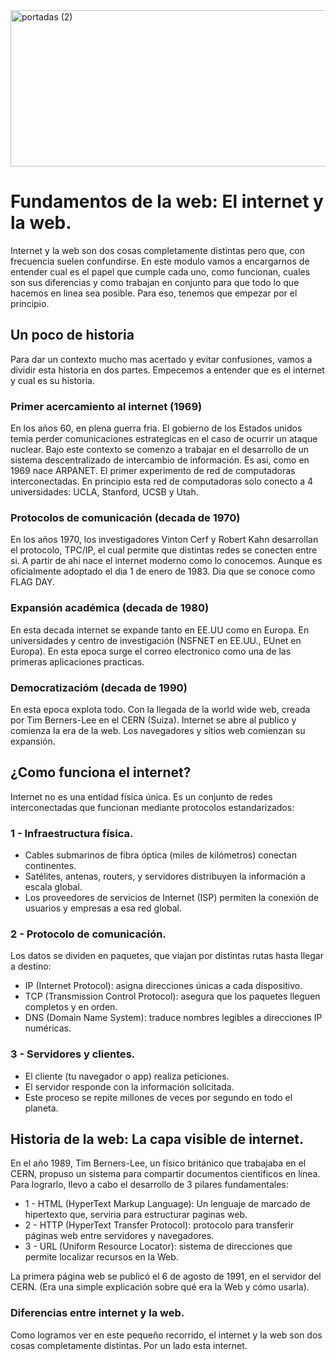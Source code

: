<img width="1280" height="250" alt="portadas (2)" src="https://github.com/user-attachments/assets/46f00e5e-0b03-4d0f-8eb3-670a5fd42c52" />


<h1>Fundamentos de la web: El internet y la web.</h1>
<p>
  Internet y la web son dos cosas completamente distintas pero que, con frecuencia suelen confundirse. En este modulo vamos a encargarnos 
  de entender cual es el papel que cumple cada uno, como funcionan, cuales son sus diferencias y como trabajan en conjunto para que todo 
  lo que hacemos en linea sea posible. Para eso, tenemos que empezar por el principio.
</p>

<h2>Un poco de historia</h2>
<p>
  Para dar un contexto mucho mas acertado y evitar confusiones, vamos a dividir esta historia en dos partes. Empecemos a entender que es el internet y cual es su historia.
</p>

<h3>
  Primer acercamiento al internet (1969)
</h3>

<p>
  En los años 60, en plena guerra fria. El gobierno de los Estados unidos temia perder comunicaciones estrategicas en el caso de ocurrir 
  un ataque nuclear. Bajo este contexto se comenzo a trabajar en el desarrollo de un sistema descentralizado de intercambio de 
  información. Es asi, como en 1969 nace ARPANET. El primer experimento de red de computadoras interconectadas. En principio esta red 
  de computadoras solo conecto a 4 universidades: UCLA, Stanford, UCSB y Utah.
</p>

<h3>
  Protocolos de comunicación (decada de 1970)
</h3>

<p>
  En los años 1970, los investigadores Vinton Cerf y Robert Kahn desarrollan el protocolo, TPC/IP, el cual permite que distintas redes 
  se conecten entre si. A partir de ahi nace el internet moderno como lo conocemos. Aunque es oficialmente adoptado el dia 1 de enero de 
  1983. Dia que se conoce como FLAG DAY.
</p>

<h3>
  Expansión académica (decada de 1980)
</h3>

<p>
  En esta decada internet se expande tanto en EE.UU como en Europa. En universidades y centro de investigación 
  (NSFNET en EE.UU., EUnet en Europa). En esta epoca surge el correo electronico como una de las primeras aplicaciones practicas.
</p>

<h3>
  Democratizacióm (decada de 1990)
</h3>

<p>
  En esta epoca explota todo. Con la llegada de la world wide web, creada por Tim Berners-Lee en el CERN (Suiza). Internet se abre al 
  publico y comienza la era de la web. Los navegadores y sitios web comienzan su expansión.
</p>

<h2>
  ¿Como funciona el internet?
</h2>

<p>
  Internet no es una entidad física única. Es un conjunto de redes interconectadas que funcionan mediante protocolos estandarizados:
</p>

<h3>
  1 - Infraestructura física.
</h3>

<ul>
  <li>
    Cables submarinos de fibra óptica (miles de kilómetros) conectan continentes.
  </li>
  <li>
    Satélites, antenas, routers, y servidores distribuyen la información a escala global.
  </li>
  <li>
    Los proveedores de servicios de Internet (ISP) permiten la conexión de usuarios y empresas a esa red global.
  </li>
</ul>

<h3>
  2 - Protocolo de comunicación.
</h3>

<p>
  Los datos se dividen en paquetes, que viajan por distintas rutas hasta llegar a destino:
</p>

<ul>
  <li>
    IP (Internet Protocol): asigna direcciones únicas a cada dispositivo.
  </li>
  <li>
    TCP (Transmission Control Protocol): asegura que los paquetes lleguen completos y en orden.
  </li>
  <li>
    DNS (Domain Name System): traduce nombres legibles a direcciones IP numéricas.
  </li>
</ul>

<h3>
  3 - Servidores y clientes.
</h3>

<ul>
  <li>
    El cliente (tu navegador o app) realiza peticiones.
  </li>
  <li>
    El servidor responde con la información solicitada.
  </li>
  <li>
    Este proceso se repite millones de veces por segundo en todo el planeta.
  </li>
</ul>

<h2>
  Historia de la web: La capa visible de internet.
</h2>

<p>
  En el año 1989, Tim Berners-Lee, un físico británico que trabajaba en el CERN, propuso un sistema para compartir 
  documentos científicos en línea. Para lograrlo, llevo a cabo el desarrollo de 3 pilares fundamentales:
</p>

<ul>
  <li>
    1 - HTML (HyperText Markup Language): Un lenguaje de marcado de hipertexto que, serviria para estructurar paginas web.
  </li>
  <li>
    2 - HTTP (HyperText Transfer Protocol): protocolo para transferir páginas web entre servidores y navegadores.
  </li>
  <li>
    3 - URL (Uniform Resource Locator): sistema de direcciones que permite localizar recursos en la Web.
  </li>
</ul>

<p>
  La primera página web se publicó el 6 de agosto de 1991, en el servidor del CERN. (Era una simple explicación sobre qué era 
  la Web y cómo usarla).
</p>

<h3>
  Diferencias entre internet y la web.
</h3>

<p>
  Como logramos ver en este pequeño recorrido, el internet y la web son dos cosas completamente distintas. 
   Por un lado esta internet. 
</p>





